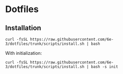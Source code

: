 # Dotfiles

## Installation

``` shell
curl -fsSL https://raw.githubusercontent.com/6e-3/dotfiles/trunk/scripts/install.sh | bash
```

With initialization:

``` shell
curl -fsSL https://raw.githubusercontent.com/6e-3/dotfiles/trunk/scripts/install.sh | bash -s init
```
